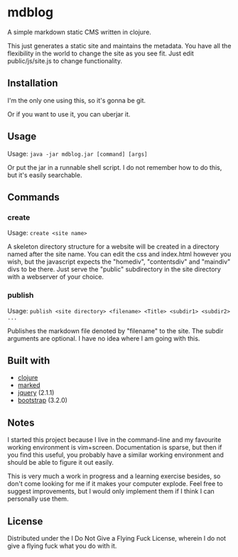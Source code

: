 # mdblog

A simple markdown static CMS written in clojure.

This just generates a static site and maintains the metadata. You have all the flexibility in the world to change the site as you see fit. Just edit public/js/site.js to change functionality.

## Installation

I'm the only one using this, so it's gonna be git.

Or if you want to use it, you can uberjar it.

## Usage

Usage: ```java -jar mdblog.jar [command] [args]```

Or put the jar in a runnable shell script. I do not remember how to do this, but it's easily searchable.

## Commands

### create

Usage: ```create <site name>```

A skeleton directory structure for a website will be created in a directory named after the site name. You can edit the css and index.html however you wish, but the javascript expects the "homediv", "contentsdiv" and "maindiv" divs to be there. Just serve the "public" subdirectory in the site directory with a webserver of your choice.

### publish

Usage: ```publish <site directory> <filename> <Title> <subdir1> <subdir2> ...```

Publishes the markdown file denoted by "filename" to the site. The subdir arguments are optional. I have no idea where I am going with this.

## Built with

* [clojure](http://clojure.org)
* [marked](https://github.com/chjj/marked/commit/3e02a69921b9b4009d0b17aa1fe0ae2546f96de2) 
* [jquery](http://jquery.com/) (2.1.1)
* [bootstrap](http://getbootstrap.com) (3.2.0)

## Notes

I started this project because I live in the command-line and my favourite working environment is vim+screen. Documentation is sparse, but then if you find this useful, you probably have a similar working environment and should be able to figure it out easily.

This is very much a work in progress and a learning exercise besides, so don't come looking for me if it makes your computer explode. Feel free to suggest improvements, but I would only implement them if I think I can personally use them.

## License

Distributed under the I Do Not Give a Flying Fuck License, wherein I do not give a flying fuck what you do with it.
